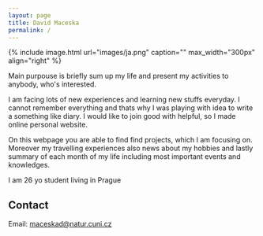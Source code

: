 ```yaml
---
layout: page
title: David Maceska
permalink: /
---
```


{% include image.html url="images/ja.png" caption="" max_width="300px" align="right" %}

Main purpouse is briefly sum up my life and present my activities to anybody, who's interested. <br>

I am facing lots of new experiences and learning new stuffs everyday. I cannot remember everything and thats why I was playing with idea to write a something like diary. I would like to join good with helpful, so I made online personal website.<br>

On this webpage you are able to find find projects, which I am focusing on. Moreover my travelling experiences also news about my hobbies and lastly summary of each month of my life including most important events and knowledges.<br>

I am 26 yo student living in Prague

## Contact

Email: [maceskad@natur.cuni.cz]


[maceskad@natur.cuni.cz]: mailto:maceskad@natur.cuni.cz
